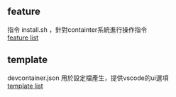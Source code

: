 ## feature
指令 install.sh ，針對containter系統進行操作指令  
[feature list](https://containers.dev/features)
## template
devcontainer.json 用於設定檔產生，提供vscode的ui選項  
[template list](https://containers.dev/templates)